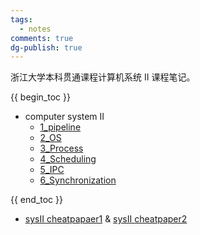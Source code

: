 ```yaml
---
tags:
  - notes
comments: true
dg-publish: true
---
```


浙江大学本科贯通课程计算机系统 II 课程笔记。

{{ begin_toc }}

- computer system II
	- [1_pipeline](1_pipeline.md)
	- [2_OS](2_OS.md)
	- [3_Process](3_Process.md)
	- [4_Scheduling](4_Scheduling.md)
	- [5_IPC](5_IPC.md)
	- [6_Synchronization](6_Synchronization.md) 

{{ end_toc }}

- [sysII cheatpapaer1](https://raw.gitmirror.com/darstib/public_imgs/PicGo/PicGo_exe/sysII-cheat1.jpg) & [sysII cheatpaper2](https://raw.gitmirror.com/darstib/public_imgs/PicGo/PicGo_exe/sysII-cheat2.jpg)